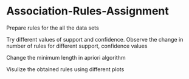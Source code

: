 # Association-Rules-Assignment
Prepare rules for the all the data sets

Try different values of support and confidence. Observe the change in number of rules for different support, confidence values

Change the minimum length in apriori algorithm

Visulize the obtained rules using different plots
